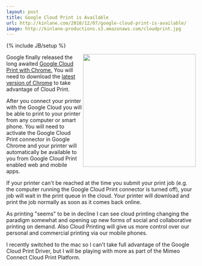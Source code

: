 ```yaml
---
layout: post
title: Google Cloud Print is Available
url: http://kinlane.com/2010/12/07/google-cloud-print-is-available/
image: http://kinlane-productions.s3.amazonaws.com/cloudprint.jpg
---
```

{% include JB/setup %}
<p>
     <img src="http://kinlane-productions.s3.amazonaws.com/cloudprint.jpg"  width="300" align="right" />Google finally released the long awaited <a href="http://www.google.com/chrome/intl/en/p/cloudprint.html" target="_blank">Google Cloud Print with Chrome.</a> You will need to download the <a href="http://www.google.com/chrome" target="_blank">latest version of Chrome</a> to take advantage of Cloud Print.
</p>

<p>
     After you connect your printer with the Google Cloud you will be able to print to your printer from any computer or smart phone. You will need to activate the Google Cloud Print connector in Google Chrome and your printer will automatically be available to you from Google Cloud Print enabled web and mobile apps.
</p>

<p>
     If your printer can't be reached at the time you submit your print job (e.g. the computer running the Google Cloud Print connector is turned off), your job will wait in the print queue in the cloud. Your printer will download and print the job normally as soon as it comes back online.
</p>

<p>
     As printing "seems" to be in decline I can see cloud printing changing the paradigm somewhat and opening up new forms of social and collaborative printing on demand. Also Cloud Printing will give us more control over our personal and commercial printing via our mobile phones.
</p>

<p>
     I recently switched to the mac so I can't take full advantage of the Google Cloud Print Driver, but I will be playing with more as part of the Mimeo Connect Cloud Print Platform.
</p>